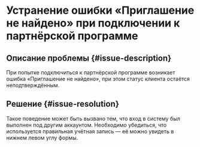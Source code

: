 # Устранение ошибки «Приглашение не найдено» при подключении к партнёрской программе


## Описание проблемы {#issue-description}

При попытке подключиться к партнёрской программе возникает ошибка «Приглашение не найдено», при этом статус клиента остаётся неподтверждённым.

## Решение {#issue-resolution}

Такое поведение может быть вызвано тем, что вход в систему был выполнен под другим аккаунтом. Необходимо убедиться, что используется правильная учётная запись — её можно увидеть в нижнем левом углу формы.
